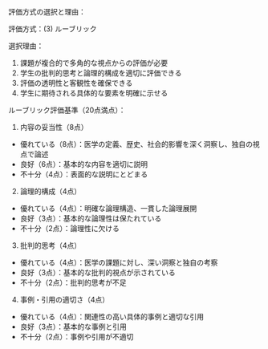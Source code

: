 評価方式の選択と理由：

評価方式：(3) ルーブリック

選択理由：
1. 課題が複合的で多角的な視点からの評価が必要
2. 学生の批判的思考と論理的構成を適切に評価できる
3. 評価の透明性と客観性を確保できる
4. 学生に期待される具体的な要素を明確に示せる

ルーブリック評価基準（20点満点）：

1. 内容の妥当性（8点）
- 優れている（8点）：医学の定義、歴史、社会的影響を深く洞察し、独自の視点で論述
- 良好（6点）：基本的な内容を適切に説明
- 不十分（4点）：表面的な説明にとどまる

2. 論理的構成（4点）
- 優れている（4点）：明確な論理構造、一貫した論理展開
- 良好（3点）：基本的な論理性は保たれている
- 不十分（2点）：論理性に欠ける

3. 批判的思考（4点）
- 優れている（4点）：医学の課題に対し、深い洞察と独自の考察
- 良好（3点）：基本的な批判的視点が示されている
- 不十分（2点）：批判的思考が不足

4. 事例・引用の適切さ（4点）
- 優れている（4点）：関連性の高い具体的事例と適切な引用
- 良好（3点）：基本的な事例と引用
- 不十分（2点）：事例や引用が不適切